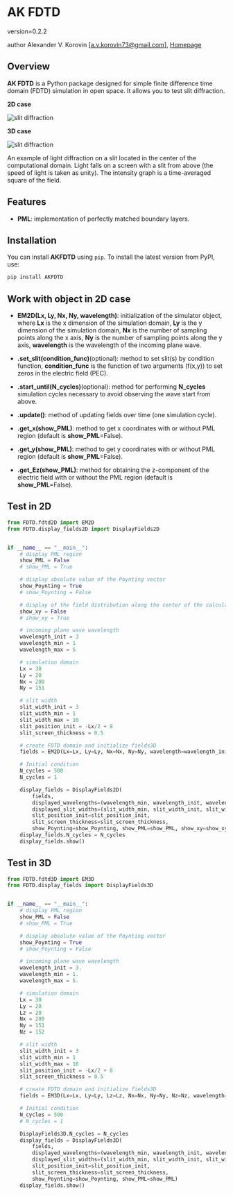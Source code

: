 # AK FDTD

version=0.2.2

author Alexander V. Korovin [a.v.korovin73@gmail.com], [Homepage](http://avkor.epizy.com)

## Overview

**AK FDTD** is a Python package designed for simple finite difference time domain (FDTD) simulation in open space. It allows you to test slit diffraction.

**2D case**

![slit diffraction](https://github.com/Darkhyp/FDTD_python/raw/main/images/slit_diffraction2d.PNG)

**3D case**

![slit diffraction](https://github.com/Darkhyp/FDTD_python/raw/main/images/slit_diffraction3d.PNG)

An example of light diffraction on a slit located in the center of the computational domain. Light falls on a screen with a slit from above (the speed of light is taken as unity). The intensity graph is a time-averaged square of the field.


## Features

- **PML**: implementation of perfectly matched boundary layers.

## Installation

You can install **AKFDTD** using `pip`. To install the latest version from PyPI, use:

```bash
pip install AKFDTD
```

## Work with object in 2D case

- **EM2D(Lx, Ly, Nx, Ny, wavelength)**: initialization of the simulator object, where **Lx** is the x dimension of the simulation domain, **Ly** is the y dimension of the simulation domain, **Nx** is the number of sampling points along the x axis, **Ny** is the number of sampling points along the y axis, **wavelength** is the wavelength of the incoming plane wave.

- **.set_slit(condition_func)**(optional): method to set slit(s) by condition function, **condition_func** is the function of two arguments (f(x,y)) to set zeros in the electric field (PEC).

- **.start_until(N_cycles)**(optional): method for performing **N_cycles** simulation cycles necessary to avoid observing the wave start from above.

- **.update()**: method of updating fields over time (one simulation cycle).

- **.get_x(show_PML)**: method to get x coordinates with or without PML region (default is **show_PML**=False).

- **.get_y(show_PML)**: method to get y coordinates with or without PML region (default is **show_PML**=False).

- **.get_Ez(show_PML)**: method for obtaining the z-component of the electric field with or without the PML region (default is **show_PML**=False).

## Test in 2D

```python
from FDTD.fdtd2D import EM2D
from FDTD.display_fields2D import DisplayFields2D


if __name__ == "__main__":
    # display PML region
    show_PML = False
    # show_PML = True

    # display absolute value of the Poynting vector
    show_Poynting = True
    # show_Poynting = False

    # display of the field distribution along the center of the calculation area
    show_xy = False
    # show_xy = True

    # incoming plane wave wavelength
    wavelength_init = 3
    wavelength_min = 1
    wavelength_max = 5

    # simulation domain
    Lx = 30
    Ly = 20
    Nx = 200
    Ny = 151

    # slit width
    slit_width_init = 3
    slit_width_min = 1
    slit_width_max = 10
    slit_position_init = -Lx/2 + 8
    slit_screen_thickness = 0.5

    # create FDTD domain and initialize fields3D
    fields = EM2D(Lx=Lx, Ly=Ly, Nx=Nx, Ny=Ny, wavelength=wavelength_init)

    # Initial condition
    N_cycles = 500
    N_cycles = 1

    display_fields = DisplayFields2D(
        fields,
        displayed_wavelengths=(wavelength_min, wavelength_init, wavelength_max),
        displayed_slit_widths=(slit_width_min, slit_width_init, slit_width_max),
        slit_position_init=slit_position_init,
        slit_screen_thickness=slit_screen_thickness,
        show_Poynting=show_Poynting, show_PML=show_PML, show_xy=show_xy)
    display_fields.N_cycles = N_cycles
    display_fields.show()
```

## Test in 3D

```python
from FDTD.fdtd3D import EM3D
from FDTD.display_fields import DisplayFields3D


if __name__ == "__main__":
    # display PML region
    show_PML = False
    # show_PML = True

    # display absolute value of the Poynting vector
    show_Poynting = True
    # show_Poynting = False

    # incoming plane wave wavelength
    wavelength_init = 3.
    wavelength_min = 1.
    wavelength_max = 5.

    # simulation domain
    Lx = 30
    Ly = 20
    Lz = 20
    Nx = 200
    Ny = 151
    Nz = 152

    # slit width
    slit_width_init = 3
    slit_width_min = 1
    slit_width_max = 10
    slit_position_init = -Lx/2 + 8
    slit_screen_thickness = 0.5

    # create FDTD domain and initialize fields3D
    fields = EM3D(Lx=Lx, Ly=Ly, Lz=Lz, Nx=Nx, Ny=Ny, Nz=Nz, wavelength=wavelength_init)

    # Initial condition
    N_cycles = 500
    # N_cycles = 1

    DisplayFields3D.N_cycles = N_cycles
    display_fields = DisplayFields3D(
        fields,
        displayed_wavelengths=(wavelength_min, wavelength_init, wavelength_max),
        displayed_slit_widths=(slit_width_min, slit_width_init, slit_width_max),
        slit_position_init=slit_position_init,
        slit_screen_thickness=slit_screen_thickness,
        show_Poynting=show_Poynting, show_PML=show_PML)
    display_fields.show()

```
